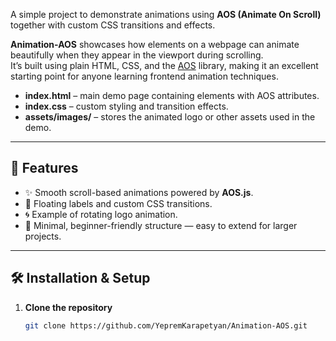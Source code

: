 A simple project to demonstrate animations using **AOS (Animate On Scroll)** together with custom CSS transitions and effects.

**Animation-AOS** showcases how elements on a webpage can animate beautifully when they appear in the viewport during scrolling.  
It’s built using plain HTML, CSS, and the [AOS](https://michalsnik.github.io/aos/) library, making it an excellent starting point for anyone learning frontend animation techniques.


- **index.html** – main demo page containing elements with AOS attributes.  
- **index.css** – custom styling and transition effects.  
- **assets/images/** – stores the animated logo or other assets used in the demo.

---

## 🚀 Features

- ✨ Smooth scroll-based animations powered by **AOS.js**.  
- 🎨 Floating labels and custom CSS transitions.  
- 🌀 Example of rotating logo animation.  
- 🧩 Minimal, beginner-friendly structure — easy to extend for larger projects.  

---

## 🛠️ Installation & Setup

1. **Clone the repository**
   ```bash
   git clone https://github.com/YepremKarapetyan/Animation-AOS.git

